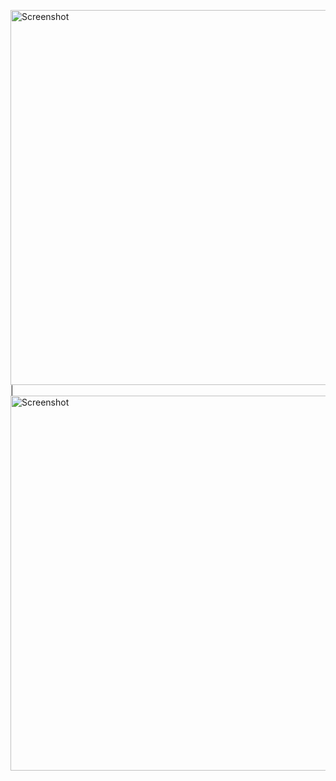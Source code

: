 <img src="https://github.com/nxbitakinema/NXANI02/assets/93174599/bbf6ec04-4a72-429c-bede-2c95c4fbcd72" height="600" alt="Screenshot"/> | <img src="https://github.com/nxbitakinema/NXANI02/assets/93174599/9d181a5e-968a-448a-8793-97358828a8fc" height="600" alt="Screenshot"/> 


